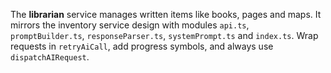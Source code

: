 The **librarian** service manages written items like books, pages and maps.
It mirrors the inventory service design with modules `api.ts`, `promptBuilder.ts`, `responseParser.ts`, `systemPrompt.ts` and `index.ts`.
Wrap requests in `retryAiCall`, add progress symbols, and always use `dispatchAIRequest`.
